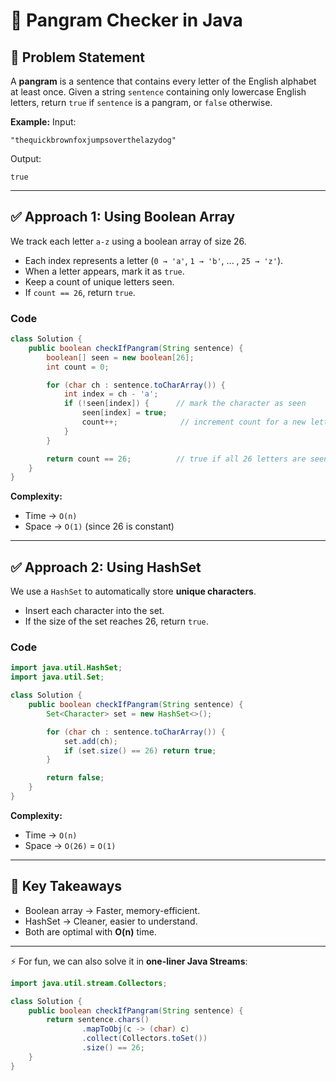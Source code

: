 # 📝 Pangram Checker in Java

## 📌 Problem Statement

A **pangram** is a sentence that contains every letter of the English alphabet at least once.
Given a string `sentence` containing only lowercase English letters, return `true` if `sentence` is a pangram, or `false` otherwise.

**Example:**
Input:

```
"thequickbrownfoxjumpsoverthelazydog"
```

Output:

```
true
```

---

## ✅ Approach 1: Using Boolean Array

We track each letter `a-z` using a boolean array of size 26.

* Each index represents a letter (`0 → 'a'`, `1 → 'b'`, ... , `25 → 'z'`).
* When a letter appears, mark it as `true`.
* Keep a count of unique letters seen.
* If `count == 26`, return `true`.

### Code

```java
class Solution {
    public boolean checkIfPangram(String sentence) {
        boolean[] seen = new boolean[26];
        int count = 0;

        for (char ch : sentence.toCharArray()) {
            int index = ch - 'a';
            if (!seen[index]) {      // mark the character as seen
                seen[index] = true;
                count++;              // increment count for a new letter
            }
        }

        return count == 26;          // true if all 26 letters are seen
    }
}
```

**Complexity:**

* Time → `O(n)`
* Space → `O(1)` (since 26 is constant)

---

## ✅ Approach 2: Using HashSet

We use a `HashSet` to automatically store **unique characters**.

* Insert each character into the set.
* If the size of the set reaches 26, return `true`.

### Code

```java
import java.util.HashSet;
import java.util.Set;

class Solution {
    public boolean checkIfPangram(String sentence) {
        Set<Character> set = new HashSet<>();

        for (char ch : sentence.toCharArray()) {
            set.add(ch);
            if (set.size() == 26) return true;
        }

        return false;
    }
}
```

**Complexity:**

* Time → `O(n)`
* Space → `O(26)` = `O(1)`

---

## 🔑 Key Takeaways

* Boolean array → Faster, memory-efficient.
* HashSet → Cleaner, easier to understand.
* Both are optimal with **O(n)** time.

---

⚡ For fun, we can also solve it in **one-liner Java Streams**:

```java
import java.util.stream.Collectors;

class Solution {
    public boolean checkIfPangram(String sentence) {
        return sentence.chars()
                .mapToObj(c -> (char) c)
                .collect(Collectors.toSet())
                .size() == 26;
    }
}
```

